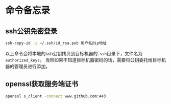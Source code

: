 # 命令备忘录


## ssh公钥免密登录

```sh
ssh-copy-id -i ~/.ssh/id_rsa.pub 用户名@ip地址
```

以上命令会将本地的ssh公钥拷贝到目标机器的`.ssh`目录下，文件名为`authorized_keys`。
当然如果不知道目标机器密码的话，需要将公钥委托给目标机器的管理员进行添加。

## openssl获取服务端证书

```sh
openssl s_client -connect www.github.com:443
```

